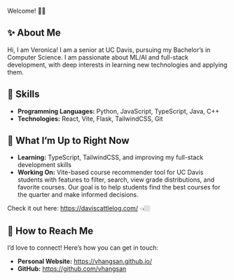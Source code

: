 Welcome! 👋🏼

## ✨ About Me
Hi, I am Veronica! I am a senior at UC Davis, pursuing my Bachelor’s in Computer Science. I am passionate about ML/AI and full-stack development, with deep interests in learning new technologies and applying them.

## 💖 Skills

- **Programming Languages:** Python, JavaScript, TypeScript, Java, C++
- **Technologies:** React, Vite, Flask, TailwindCSS, Git

## 🌟 What I’m Up to Right Now

- **Learning:** TypeScript, TailwindCSS, and improving my full-stack development skills
- **Working On:** Vite-based course recommender tool for UC Davis students with features to filter, search, view grade distributions, and favorite courses. Our goal is to help students find the best courses for the quarter and make informed decisions.

Check it out here: https://daviscattlelog.com/ 👈🏼

## 💌 How to Reach Me

I’d love to connect! Here’s how you can get in touch:

- **Personal Website:** https://vhangsan.github.io/
- **GitHub:** https://github.com/vhangsan